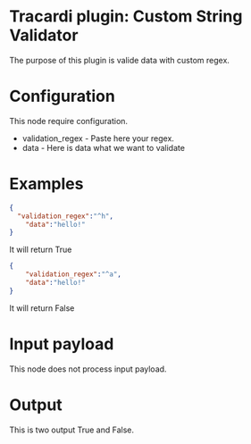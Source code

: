 # Tracardi plugin: Custom String Validator

The purpose of this plugin is valide data with custom regex. 


# Configuration

This node require configuration.
* validation_regex - Paste here your regex. 
* data - Here is data what we want to validate

# Examples

```json
{
  "validation_regex":"^h",
    "data":"hello!"
}


```

It will return True

```json
{
    "validation_regex":"^a",
    "data":"hello!"
}


```

It will return False

# Input payload

This node does not process input payload.

# Output

This is two output True and False.
